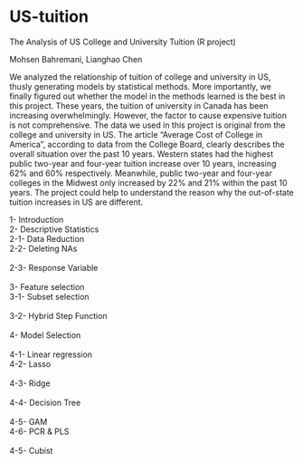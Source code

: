 # US-tuition
The Analysis of US College and University Tuition (R project)

Mohsen Bahremani, Lianghao Chen 

We analyzed the relationship of tuition of college and university in US, thusly generating models by statistical methods. More importantly, we finally figured out whether the model in the methods learned is the best in this project.
These years, the tuition of university in Canada has been increasing overwhelmingly. However, the factor to cause expensive tuition is not comprehensive. The data we used in this project is original from the college and university in US. The article “Average Cost of College in America”, according to data from the College Board, clearly describes the overall situation over the past 10 years. Western states had the highest public two-year and four-year tuition increase over 10 years, increasing 62% and 60% respectively. Meanwhile, public two-year and four-year colleges in the Midwest only increased by 22% and 21% within the past 10 years. The project could help to understand the reason why the out-of-state tuition increases in US are different. 

1-	Introduction<br />
2-	Descriptive Statistics<br />
  2-1- Data Reduction<br />	
  2-2- Deleting NAs<br />	
  2-3- Response Variable<br />	
3-	Feature selection<br />	
  3-1- Subset selection<br />	
  3-2- Hybrid Step Function<br />	
4-	Model Selection<br />	
  4-1- Linear regression<br />
  4-2- Lasso<br />	
  4-3- Ridge<br />	
  4-4- Decision Tree<br />	
  4-5- GAM<br />
  4-6- PCR & PLS<br />	
  4-5- Cubist	


